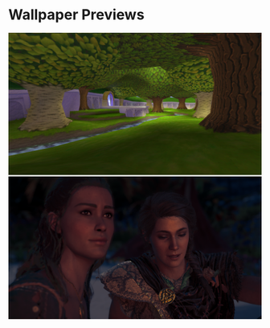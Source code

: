 # Wallpaper Previews

<img src="game-forest.png" alt=""/>
<img src="kassandra-ac-odyssey.png" alt=""/>
<img src="my-buddy-wynd-s-wallpaper.png" alt=""/>
<img src="steamuserimages-a.akamaihd.png" alt=""/>
